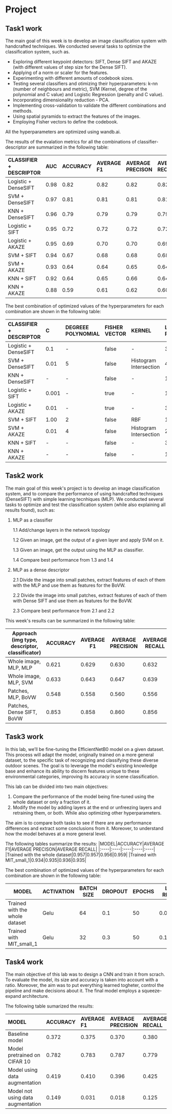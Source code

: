 # Project

## Task1 work
The main goal of this week is to develop an image classification system with handcrafted techniques. We conducted several tasks to optimize the classification system, such as.

- Exploring different keypoint detectors: SIFT, Dense SIFT and AKAZE (with different values of step size for the Dense SIFT).
- Applying of a norm or scaler for the features.
- Experimenting with different amounts of codebook sizes.
- Testing several classifiers and otimizing their hyperparameters: k-nn (number of neighbours and metric), SVM (Kernel, degree of the polynomial and C value) and Logistic Regression (penalty and C value).
- Incorporating dimensionality reduction - PCA.
- Implementing cross-validation to validate the different combinations and methods.
- Using spatial pyramids to extract the features of the images.
- Employing Fisher vectors to define the codebook.


All the hyperparameters are optimized using wandb.ai.

The results of the evalation metrics for all the combinations of classifier-descriptor are summarized in the following table:


|CLASSIFIER + DESCRIPTOR|AUC|ACCURACY|AVERAGE F1|AVERAGE PRECISON|AVERAGE RECALL|
|:----|:----|:----|:----|:----|:----|
|Logistic  + DenseSIFT|0.98|0.82|0.82|0.82|0.82|
|SVM  + DenseSIFT|0.97|0.81|0.81|0.81|0.81|
|KNN + DenseSIFT|0.96|0.79|0.79|0.79|0.79|
|Logistic  + SIFT|0.95|0.72|0.72|0.72|0.72|
|Logistic  + AKAZE|0.95|0.69|0.70|0.70|0.69|
|SVM  + SIFT|0.94|0.67|0.68|0.68|0.68|
|SVM  + AKAZE|0.93|0.64|0.64|0.65|0.64|
|KNN  + SIFT|0.92|0.64|0.65|0.66|0.64|
|KNN  + AKAZE|0.88|0.59|0.61|0.62|0.60|


The best combination of optimized values of the hyperparameters for each combination are shown in the following table:

|CLASSIFIER + DESCRIPTOR|C|DEGREEE POLYNOMIAL|FISHER VECTOR|KERNEL|LEVEL PYRAMID|N COMPONENTS|N FEATURES|N NEIGHBORS|N WORDS|P|SCALING|STEP SIZE|
|:----|:----|:----|:----|:----|:----|:----|:----|:----|:----|:----|:----|:----|
|Logistic  + DenseSIFT|0.1|-|false|-|3|59|1024|-|223|-|true|4|
|SVM  + DenseSIFT|0.01|5|false|Histogram Intersection|4|54|1024|-|314|-|false|12|
|KNN + DenseSIFT|-|-|false|-|1|51|1024|9|890|2|false|18|
|Logistic  + SIFT|0.001|-|true|-|1|53|1024|-|132|-|true|-|
|Logistic  + AKAZE|0.01|-|true|-|3|62|1024|-|203|-|true|-|
|SVM  + SIFT|1.00|2|false|RBF|1|56|1024|-|239|-|true|-|
|SVM  + AKAZE|0.01|4|false|Histogram Intersection|2|24|1024|-|478|-|true|-|
|KNN  + SIFT|-|-|false|-|3|39|1024|25|297|2|true|92|
|KNN  + AKAZE|-|-|false|-|1|52|1024|8|869|2|true|82|



## Task2 work
The main goal of this week's project is to develop an image classification system, and to compare the performance of using handcrafted techniques (DenseSIFT) with simple learning tecnhiques (MLP). We conducted several tasks to optimize and test the classification system (while also explaining all results found), such as:

1. MLP as a classifier

    1.1 Add/change layers in the network topology
   
    1.2 Given an image, get the output of a given layer and apply SVM on it.
   
    1.3 Given an image, get the output using the MLP as classifier.
   
    1.4 Compare best performance from 1.3 and 1.4

4. MLP as a dense descriptor

    2.1 Divide the image into small patches, extract features of each of them with the MLP and use them as features for the BoVW.
   
    2.2 Divide the image into small patches, extract features of each of them with Dense SIFT and use them as features for the BoVW.

    2.3 Compare best performance from 2.1 and 2.2

This week's results can be summarized in the following table:

| Approach (img type, descriptor, classificator) | ACCURACY | AVERAGE F1 | AVERAGE PRECISION | AVERAGE RECALL |
| --------------------------------------------- | -------- | ---------- | ------------------ | --------------- |
| Whole image, MLP, MLP                          | 0.621     | 0.629       | 0.630               | 0.632            |
| Whole image, MLP, SVM                          | 0.633    | 0.643      | 0.647              | 0.639           |
| Patches, MLP, BoVW                             | 0.548    | 0.558      | 0.560              | 0.556           |
| Patches, Dense SIFT, BoVW                      | 0.853    | 0.858      | 0.860              | 0.856           |



## Task3 work
In this lab, we’ll be fine-tuning the EfficientNetB0 model on a given dataset. This process will adapt the model, originally trained on a more general dataset, to the specific task of recognizing and classifying these diverse outdoor scenes. The goal is to leverage the model's existing knowledge base and enhance its ability to discern features unique to these environmental categories, improving its accuracy in scene classification.

This lab can be divided into two main objectives: 
1. Compare the performance of the model being fine-tuned using the whole dataset or only a fraction of it.
2. Modify the model by adding layers at the end or unfreezing layers and retraining them, or both. While also optimizing other hyperparameters.

The aim is to compare both tasks to see if there are any performance differences and extract some conclusions from it. Moreover, to understand how the model behaves at a more general level.

The following tables summarize the results:
|MODEL|ACCURACY|AVERAGE F1|AVERAGE PRECISON|AVERAGE RECALL|
|:----|:----|:----|:----|:----|
|Trained with the whole dataset|0.957|0.957|0.956|0.959|
|Trained with MIT_small_1|0.934|0.935|0.936|0.935|



The best combination of optimized values of the hyperparameters for each combination are shown in the following table:

| MODEL                             | ACTIVATION | BATCH SIZE | DROPOUT | EPOCHS | L2 REG. | LEARNING RATE | UNFREEZE LAYERS | N LAYERS | OPTIMIZER | RESOLUTION | BATCH NORM |
| --------------------------------- | ---------- | ---------- | ------- | ------ | ------- | ------------- | --------------- | -------- | --------- | ---------- | ---------- |
| Trained with the whole dataset    | Gelu       | 64         | 0.1     | 50     | 0.0001  | 0.01          | 35              | 3        | Adam      | 256        | True       |
| Trained with MIT_small_1           | Gelu       | 32         | 0.3     | 50     | 0.1     | 0.01          | 35              | 1        | 1         | Adam       | 256        | True       |





## Task4 work

The main objective of this lab was to design a CNN and train it from scrach. To evaluate the model, its size and accuracy is taken into account with a ratio. Moreover, the aim was to put everything learned togheter, control the pipeline and make decisions about it.
The final model employs a squeeze-expand architecture.

The following table sumarized the results:

| MODEL                             | ACCURACY | AVERAGE F1 | AVERAGE PRECISION | AVERAGE RECALL |
|:----------------------------------|:---------|:-----------|:-------------------|:---------------|
| Baseline model                    | 0.372    | 0.375      | 0.370              | 0.380          |
| Model pretrained on CIFAR 10       | 0.782    | 0.783      | 0.787              | 0.779          |
| Model using data augmentation     | 0.419    | 0.410      | 0.396              | 0.425          |
| Model not using data augmentation | 0.149    | 0.031      | 0.018              | 0.125          |

